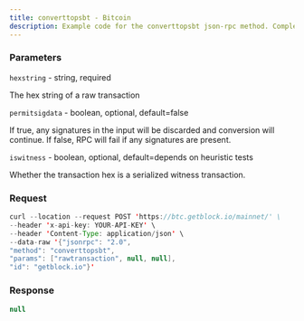 ```yaml
---
title: converttopsbt - Bitcoin
description: Example code for the converttopsbt json-rpc method. Сomplete guide on how to use converttopsbt json-rpc in GetBlock.io Web3 documentation.
---
```


### Parameters


`hexstring` - string, required

The hex string of a raw transaction

`permitsigdata` - boolean, optional, default=false

If true, any signatures in the input will be discarded and conversion
will continue. If false, RPC will fail if any signatures are present.

`iswitness` - boolean, optional, default=depends on heuristic tests

Whether the transaction hex is a serialized witness transaction.

### Request

``` java
curl --location --request POST 'https://btc.getblock.io/mainnet/' \
--header 'x-api-key: YOUR-API-KEY' \
--header 'Content-Type: application/json' \
--data-raw '{"jsonrpc": "2.0",
"method": "converttopsbt",
"params": ["rawtransaction", null, null],
"id": "getblock.io"}'
```

###  Response

``` java
null
```

